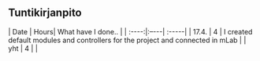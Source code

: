 ## Tuntikirjanpito
| Date | Hours| What have I done.. |
| :----:|:–---| :-----|
| 17.4. | 4   | I created default modules and controllers for the project and connected in mLab |
| yht   | 4   | |
